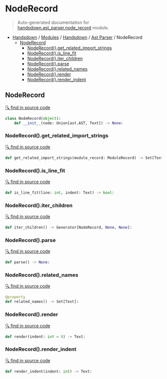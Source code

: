 # NodeRecord

> Auto-generated documentation for [handsdown.ast_parser.node_record](https://github.com/vemel/handsdown/blob/master/handsdown/ast_parser/node_record.py) module.

- [Handsdown](../../README.md#-handsdown---python-documentation-generator) / [Modules](../../MODULES.md#modules) / [Handsdown](../index.md#handsdown) / [Ast Parser](index.md#ast-parser) / NodeRecord
  - [NodeRecord](#noderecord)
    - [NodeRecord().get_related_import_strings](#noderecordget_related_import_strings)
    - [NodeRecord().is_line_fit](#noderecordis_line_fit)
    - [NodeRecord().iter_children](#noderecorditer_children)
    - [NodeRecord().parse](#noderecordparse)
    - [NodeRecord().related_names](#noderecordrelated_names)
    - [NodeRecord().render](#noderecordrender)
    - [NodeRecord().render_indent](#noderecordrender_indent)

## NodeRecord

[🔍 find in source code](https://github.com/vemel/handsdown/blob/master/handsdown/ast_parser/node_record.py#L15)

```python
class NodeRecord(object):
    def __init__(node: Union[ast.AST, Text]) -> None:
```

### NodeRecord().get_related_import_strings

[🔍 find in source code](https://github.com/vemel/handsdown/blob/master/handsdown/ast_parser/node_record.py#L331)

```python
def get_related_import_strings(module_record: ModuleRecord) -> Set[Text]:
```

### NodeRecord().is_line_fit

[🔍 find in source code](https://github.com/vemel/handsdown/blob/master/handsdown/ast_parser/node_record.py#L323)

```python
def is_line_fit(line: int, indent: Text) -> bool:
```

### NodeRecord().iter_children

[🔍 find in source code](https://github.com/vemel/handsdown/blob/master/handsdown/ast_parser/node_record.py#L65)

```python
def iter_children() -> Generator[NodeRecord, None, None]:
```

### NodeRecord().parse

[🔍 find in source code](https://github.com/vemel/handsdown/blob/master/handsdown/ast_parser/node_record.py#L79)

```python
def parse() -> None:
```

### NodeRecord().related_names

[🔍 find in source code](https://github.com/vemel/handsdown/blob/master/handsdown/ast_parser/node_record.py#L69)

```python
@property
def related_names() -> Set[Text]:
```

### NodeRecord().render

[🔍 find in source code](https://github.com/vemel/handsdown/blob/master/handsdown/ast_parser/node_record.py#L136)

```python
def render(indent: int = 0) -> Text:
```

### NodeRecord().render_indent

[🔍 find in source code](https://github.com/vemel/handsdown/blob/master/handsdown/ast_parser/node_record.py#L327)

```python
def render_indent(indent: int) -> Text:
```
